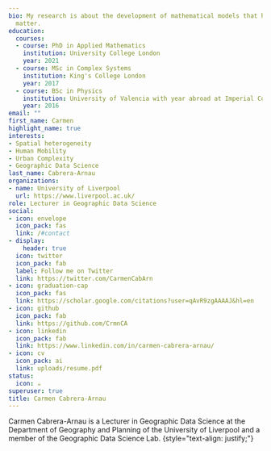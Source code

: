 ```yaml
---
bio: My research is about the development of mathematical models that help uncover patterns displayed by socioeconomic data in the context of urbanisation. Specifically, I am interested in establishing analytical and modelling frameworks that account for the variability in new forms of data across spatiotemporal scales and population groups.
  matter.
education:
  courses:
  - course: PhD in Applied Mathematics
    institution: University College London
    year: 2021
  - course: MSc in Complex Systems
    institution: King's College London
    year: 2017
  - course: BSc in Physics
    institution: University of Valencia with year abroad at Imperial College London
    year: 2016
email: ""
first_name: Carmen
highlight_name: true
interests:
- Spatial heterogeneity
- Human Mobility
- Urban Complexity
- Geographic Data Science
last_name: Cabrera-Arnau
organizations:
- name: University of Liverpool
  url: https://www.liverpool.ac.uk/
role: Lecturer in Geographic Data Science
social:
- icon: envelope
  icon_pack: fas
  link: /#contact
- display:
    header: true
  icon: twitter
  icon_pack: fab
  label: Follow me on Twitter
  link: https://twitter.com/CarmenCabArn
- icon: graduation-cap
  icon_pack: fas
  link: https://scholar.google.com/citations?user=qAvR9zgAAAAJ&hl=en
- icon: github
  icon_pack: fab
  link: https://github.com/CrmnCA
- icon: linkedin
  icon_pack: fab
  link: https://www.linkedin.com/in/carmen-cabrera-arnau/
- icon: cv
  icon_pack: ai
  link: uploads/resume.pdf
status:
  icon: ☕️
superuser: true
title: Carmen Cabrera-Arnau
---
```


Carmen Cabrera-Arnau is a Lecturer in Geographic Data Science at the Department of Geography and Planning of the University of Liverpool and a member of the Geographic Data Science Lab.
{style="text-align: justify;"}
